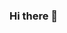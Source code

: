 ### Hi there 👋

<!--
**divya814/divya814** is a ✨ _special_ ✨ repository because its `README.md` (this file) appears on your GitHub profile.

Here are some ideas to get you started:

🔭 I’m currently in 3rd year of my Engineering from ABES Engineering College, Ghaziabad, India.
🌱 A passionate Website developer 😃 with hands-on experience. I have done projects for my skill enhancement and better learning.
✔ Currently learning FullStack Development. More passionate about Front-end development and also working on my Back-end skills. 
✔ Other than that I like to Code in Python and also an ML Enthusiast.

🌟 Working as a Social Media Manganer specifically on You-tube for GirlUp- She United.

🌟 Working as a Web Developer, Social Media Manager (LinkedIn) and Mentor for new Interns. I am also playing a major role in their Educational Outreach Program.

🌟 Working in a team of 3 on Light De Literacy's (NGO) Website for making an Attendance Portal and also work as a Camp Coordinator in this organisation.

🌟 Already developed a Child Management Portal for Light De Literacy Website.

🌟 I would love to work as a freelancer, designing websites and cooperating with the Backend team.

♥️ I am quite creative and hard working and love to make some creative handmade stuffs, painting and designing😊 in my free time. 
